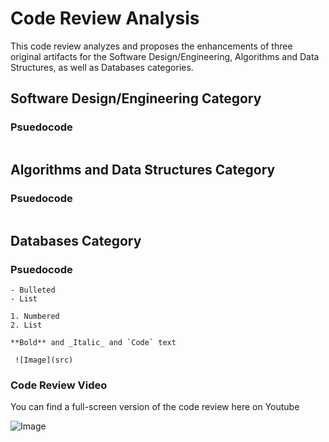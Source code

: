 # Code Review Analysis

This code review analyzes and proposes the enhancements of three original artifacts for the Software Design/Engineering, Algorithms and Data Structures, as well as Databases categories.

## Software Design/Engineering Category 

### Psuedocode
```

```


## Algorithms and Data Structures Category

### Psuedocode
```

```


## Databases Category

### Psuedocode

```
- Bulleted
- List

1. Numbered
2. List

**Bold** and _Italic_ and `Code` text

 ![Image](src)
```

### Code Review Video

You can find a full-screen version of the code review here on Youtube

![Image](https://www.kindpng.com/picc/m/47-470845_non-copyright-youtube-logo-copyright-free-youtube-logo.png)


